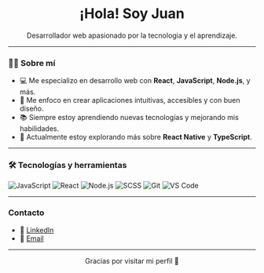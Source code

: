 <h1 align="center">¡Hola! Soy Juan</h1>

<p align="center">
  Desarrollador web apasionado por la tecnologia y el aprendizaje.
</p>

---

### 👨‍💻 Sobre mí

- 💻 Me especializo en desarrollo web con **React**, **JavaScript**, **Node.js**, y más.
- 🎯 Me enfoco en crear aplicaciones intuitivas, accesibles y con buen diseño.
- 📚 Siempre estoy aprendiendo nuevas tecnologías y mejorando mis habilidades.
- 🌱 Actualmente estoy explorando más sobre **React Native** y **TypeScript**.

---

### 🛠️ Tecnologías y herramientas

![JavaScript](https://img.shields.io/badge/-JavaScript-black?style=flat-square&logo=javascript)
![React](https://img.shields.io/badge/-React-black?style=flat-square&logo=react)
![Node.js](https://img.shields.io/badge/-Node.js-black?style=flat-square&logo=node.js)
![SCSS](https://img.shields.io/badge/-SCSS-black?style=flat-square&logo=sass)
![Git](https://img.shields.io/badge/-Git-black?style=flat-square&logo=git)
![VS Code](https://img.shields.io/badge/-VS%20Code-black?style=flat-square&logo=visual-studio-code)


---

### Contacto

- 💼 [LinkedIn]((https://www.linkedin.com/in/juan-camilo-cartagena-machado-39b126214/))
- 📧 [Email](mailto:juancamilocartagena7@gmail.com)

---

<p align="center">Gracias por visitar mi perfil 🙌</p>

